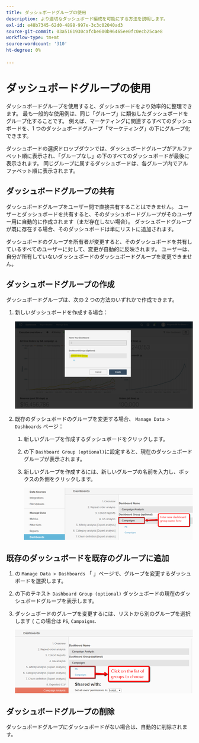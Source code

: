 ```yaml
---
title: ダッシュボードグループの使用
description: より適切なダッシュボード編成を可能にする方法を説明します。
exl-id: e48b7345-62d0-4898-997e-3c3c02040ad3
source-git-commit: 03a5161930cafcbe600b96465ee0fc0ecb25cae8
workflow-type: tm+mt
source-wordcount: '310'
ht-degree: 0%

---
```


# ダッシュボードグループの使用

ダッシュボードグループを使用すると、ダッシュボードをより効率的に整理できます。 最も一般的な使用例は、同じ「グループ」に類似したダッシュボードをグループ化することです。 例えば、マーケティングに関連するすべてのダッシュボードを、1 つのダッシュボードグループ「マーケティング」の下にグループ化できます。

ダッシュボードの選択ドロップダウンでは、ダッシュボードグループがアルファベット順に表示され、「グループなし」の下のすべてのダッシュボードが最後に表示されます。 同じグループに属するダッシュボードは、各グループ内でアルファベット順に表示されます。

## ダッシュボードグループの共有

ダッシュボードグループをユーザー間で直接共有することはできません。 ユーザーとダッシュボードを共有すると、そのダッシュボードグループがそのユーザー用に自動的に作成されます（まだ存在しない場合）。 ダッシュボードグループが既に存在する場合、そのダッシュボードは単にリストに追加されます。

ダッシュボードのグループを所有者が変更すると、そのダッシュボードを共有しているすべてのユーザーに対して、変更が自動的に反映されます。 ユーザーは、自分が所有していないダッシュボードのダッシュボードグループを変更できません。

## ダッシュボードグループの作成

ダッシュボードグループは、次の 2 つの方法のいずれかで作成できます。

1. 新しいダッシュボードを作成する場合：

   ![ダッシュボードグループを作成](../../assets/create-dashboard-groups-new-dashboard.png)

1. 既存のダッシュボードのグループを変更する場合、 `Manage Data > Dashboards` ページ：

   1. 新しいグループを作成するダッシュボードをクリックします。

   1. の下 `Dashboard Group (optional)`に設定すると、現在のダッシュボードグループが表示されます。

   1. 新しいグループを作成するには、新しいグループの名前を入力し、ボックスの外側をクリックします。

      ![ダッシュボードグループを作成](../../assets/create-dashboard-groups-existing-dashboard.png)

## 既存のダッシュボードを既存のグループに追加

1. の `Manage Data > Dashboards` 「 」ページで、グループを変更するダッシュボードを選択します。

1. の下のテキスト `Dashboard Group (optional)` ダッシュボードの現在のダッシュボードグループを表示します。

1. ダッシュボードのグループを変更するには、リストから別のグループを選択します ( この場合は `PS`, `Campaigns`.

   ![グループダッシュボードを変更](../../assets/add-existing-dashboard-existing-group.png)

## ダッシュボードグループの削除

ダッシュボードグループにダッシュボードがない場合は、自動的に削除されます。

